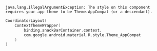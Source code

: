




```
java.lang.IllegalArgumentException: The style on this component requires your app theme to be Theme.AppCompat (or a descendant). 
````


```kotlin
CoordinatorLayout(
	ContextThemeWrapper(
		binding.snackBarContainer.context,
		com.google.android.material.R.style.Theme_AppCompat
	)
)
```
<!--stackedit_data:
eyJoaXN0b3J5IjpbMTcyNTcwMjk1MV19
-->